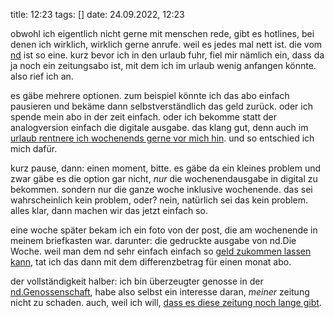 title: 12:23
tags: []
date: 24.09.2022, 12:23

obwohl ich eigentlich nicht gerne mit menschen rede, gibt es hotlines, bei denen ich wirklich, wirklich gerne anrufe. weil es jedes mal nett ist. die vom [nd](https://www.nd-aktuell.de/) ist so eine. kurz bevor ich in den urlaub fuhr, fiel mir nämlich ein, dass da ja noch ein zeitungsabo ist, mit dem ich im urlaub wenig anfangen könnte. also rief ich an.

es gäbe mehrere optionen. zum beispiel könnte ich das abo einfach pausieren und bekäme dann selbstverständlich das geld zurück. oder ich spende mein abo in der zeit einfach. oder ich bekomme statt der analogversion einfach die digitale ausgabe. das klang gut, denn auch im [urlaub rentnere ich wochenends gerne vor mich hin](https://twitter.com/zeitschlag/status/1568949739357347841). und so entschied ich mich dafür.

kurz pause, dann: einen moment, bitte. es gäbe da ein kleines problem und zwar gäbe es die option gar nicht, _nur_ die wochenendausgabe in digital zu bekommen. sondern nur die ganze woche inklusive wochenende. das sei wahrscheinlich kein problem, oder? nein, natürlich sei das kein problem. alles klar, dann machen wir das jetzt einfach so.

eine woche später bekam ich ein foto von der post, die am wochenende in meinem briefkasten war. darunter: die gedruckte ausgabe von nd.Die Woche. weil man dem nd sehr einfach einfach so [geld zukommen lassen kann](https://www.nd-aktuell.de/abo/freiwillig-zahlen.php), tat ich das dann mit dem differenzbetrag für einen monat abo.

der vollständigkeit halber: ich bin überzeugter genosse in der [nd.Genossenschaft](https://nd-genossenschaft.de/), habe also selbst ein interesse daran, _meiner_ zeitung nicht zu schaden. auch, weil ich will, [dass es diese zeitung noch lange gibt](https://www.nd-aktuell.de/artikel/1166440.nd-genossenschaft-prozent-fuer-den-sozialismus.html).